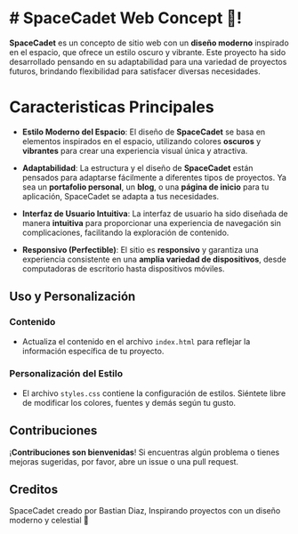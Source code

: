 # # SpaceCadet Web Concept 🚀!
**SpaceCadet** es un concepto de sitio web con un **diseño moderno** inspirado en el espacio, que ofrece un estilo oscuro y vibrante. Este proyecto ha sido desarrollado pensando en su adaptabilidad para una variedad de proyectos futuros, brindando flexibilidad para satisfacer diversas necesidades.


# Caracteristicas Principales
-   **Estilo Moderno del Espacio**: El diseño de **SpaceCadet** se basa en elementos inspirados en el espacio, utilizando colores **oscuros** y **vibrantes** para crear una experiencia visual única y atractiva.
    
-   **Adaptabilidad**: La estructura y el diseño de **SpaceCadet** están pensados para adaptarse fácilmente a diferentes tipos de proyectos. Ya sea un **portafolio personal**, un **blog**, o una **página de inicio** para tu aplicación, SpaceCadet se adapta a tus necesidades.
    
-   **Interfaz de Usuario Intuitiva**: La interfaz de usuario ha sido diseñada de manera **intuitiva** para proporcionar una experiencia de navegación sin complicaciones, facilitando la exploración de contenido.
    
-   **Responsivo (**Perfectible**)**: El sitio es **responsivo** y garantiza una experiencia consistente en una **amplia variedad de dispositivos**, desde computadoras de escritorio hasta dispositivos móviles.

## Uso y Personalización
### Contenido
-   Actualiza el contenido en el archivo `index.html` para reflejar la información específica de tu proyecto.
### Personalización del Estilo
-   El archivo `styles.css` contiene la configuración de estilos. Siéntete libre de modificar los colores, fuentes y demás según tu gusto.

## Contribuciones
¡**Contribuciones son bienvenidas**! Si encuentras algún problema o tienes mejoras sugeridas, por favor, abre un issue o una pull request.

## Creditos
SpaceCadet creado por Bastian Diaz, Inspirando proyectos con un diseño moderno y celestial 🚀
